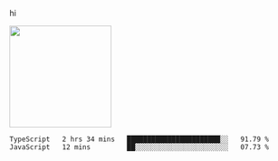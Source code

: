 hi

<img height="180em" src="https://github-readme-stats.vercel.app/api?username=AProductiveNerd&show_icons=true&hide_border=true&&count_private=true&include_all_commits=true" />

<!--START_SECTION:waka-->
```text
TypeScript   2 hrs 34 mins   ███████████████████████░░   91.79 % 
JavaScript   12 mins         ██░░░░░░░░░░░░░░░░░░░░░░░   07.73 % 
```
<!--END_SECTION:waka-->

